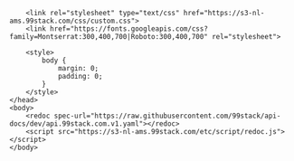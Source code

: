 <!DOCTYPE html>
<html>
    <head>
        <title>99Stack API documentation</title>
        <!-- needed for adaptive design -->
        <meta charset="utf-8"/>
        <meta name="viewport" content="width=device-width, initial-scale=1">
        <meta name="description" content="99Stack API docs, one of many mirrors">
        <link rel="icon" href="/favicon.ico">

        <link rel="stylesheet" type="text/css" href="https://s3-nl-ams.99stack.com/css/custom.css">
        <link href="https://fonts.googleapis.com/css?family=Montserrat:300,400,700|Roboto:300,400,700" rel="stylesheet">

        <style>
            body {
                margin: 0;
                padding: 0;
            }
        </style>
    </head>
    <body>
        <redoc spec-url="https://raw.githubusercontent.com/99stack/api-docs/dev/api.99stack.com.v1.yaml"></redoc>
        <script src="https://s3-nl-ams.99stack.com/etc/script/redoc.js"> </script>
    </body>
</html>
